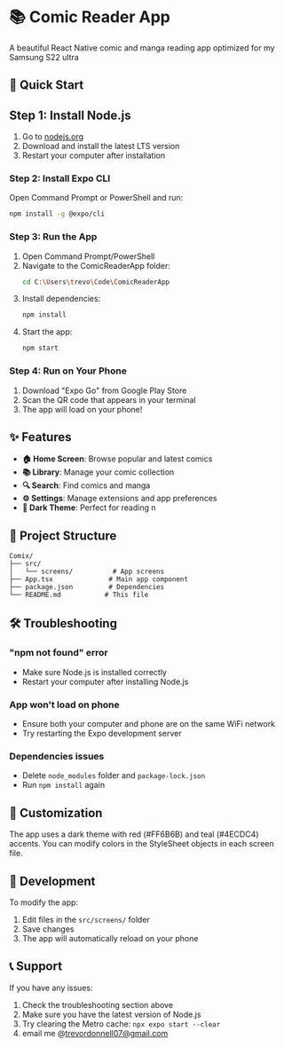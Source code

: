 # 📚 Comic Reader App 

A beautiful React Native comic and manga reading app optimized for my Samsung S22 ultra

## 🚀 Quick Start

## Step 1: Install Node.js
1. Go to [nodejs.org](https://nodejs.org/)
2. Download and install the latest LTS version
3. Restart your computer after installation

### Step 2: Install Expo CLI
Open Command Prompt or PowerShell and run:
```bash
npm install -g @expo/cli
```

### Step 3: Run the App
1. Open Command Prompt/PowerShell
2. Navigate to the ComicReaderApp folder:
   ```bash
   cd C:\Users\trevo\Code\ComicReaderApp
   ```
3. Install dependencies:
   ```bash
   npm install
   ```
4. Start the app:
   ```bash
   npm start
   ```

### Step 4: Run on Your Phone
1. Download "Expo Go" from Google Play Store
2. Scan the QR code that appears in your terminal
3. The app will load on your phone!

## ✨ Features

- **🏠 Home Screen**: Browse popular and latest comics
- **📚 Library**: Manage your comic collection
- **🔍 Search**: Find comics and manga
- **⚙️ Settings**: Manage extensions and app preferences
- **🌙 Dark Theme**: Perfect for reading
n

## 📁 Project Structure

```
Comix/
├── src/
│   └── screens/          # App screens
├── App.tsx              # Main app component
├── package.json         # Dependencies
└── README.md           # This file
```

## 🛠️ Troubleshooting

### "npm not found" error
- Make sure Node.js is installed correctly
- Restart your computer after installing Node.js

### App won't load on phone
- Ensure both your computer and phone are on the same WiFi network
- Try restarting the Expo development server

### Dependencies issues
- Delete `node_modules` folder and `package-lock.json`
- Run `npm install` again

## 🎨 Customization

The app uses a dark theme with red (#FF6B6B) and teal (#4ECDC4) accents. You can modify colors in the StyleSheet objects in each screen file.


## 🔧 Development

To modify the app:
1. Edit files in the `src/screens/` folder
2. Save changes
3. The app will automatically reload on your phone

## 📞 Support

If you have any issues:
1. Check the troubleshooting section above
2. Make sure you have the latest version of Node.js
3. Try clearing the Metro cache: `npx expo start --clear`
4. email me @trevordonnell07@gmail.com





